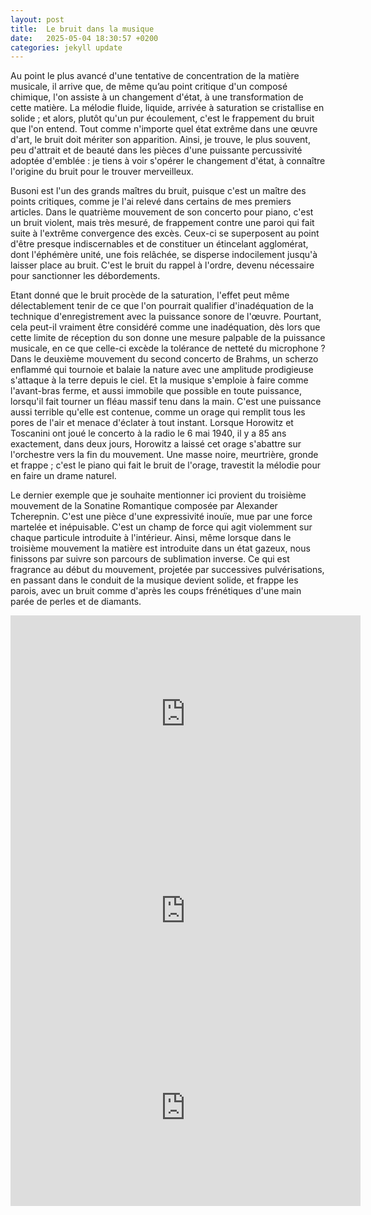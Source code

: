 ```yaml
---
layout: post
title:  Le bruit dans la musique
date:   2025-05-04 18:30:57 +0200
categories: jekyll update
---
```


Au point le plus avancé d'une tentative de concentration de la matière musicale, il arrive que, de même qu’au point critique d'un composé chimique, l'on assiste à un changement d'état, à une transformation de cette matière. La mélodie fluide, liquide, arrivée à saturation se cristallise en solide ; et alors, plutôt qu'un pur écoulement, c'est le frappement du bruit que l'on entend. Tout comme n'importe quel état extrême dans une œuvre d'art, le bruit doit mériter son apparition. Ainsi, je trouve, le plus souvent, peu d'attrait et de beauté dans les pièces d'une puissante percussivité adoptée d'emblée : je tiens à voir s'opérer le changement d'état, à connaître l'origine du bruit pour le trouver merveilleux. 

Busoni est l'un des grands maîtres du bruit, puisque c'est un maître des points critiques, comme je l'ai relevé dans certains de mes premiers articles. Dans le quatrième mouvement de son concerto pour piano, c'est un bruit violent, mais très mesuré, de frappement contre une paroi qui fait suite à l'extrême convergence des excès. Ceux-ci se superposent au point d'être presque indiscernables et de constituer un étincelant agglomérat, dont l'éphémère unité, une fois relâchée, se disperse indocilement jusqu'à laisser place au bruit. C'est le bruit du rappel à l'ordre, devenu nécessaire pour sanctionner les débordements.

Etant donné que le bruit procède de la saturation, l'effet peut même délectablement tenir de ce que l'on pourrait qualifier d'inadéquation de la technique d'enregistrement avec la puissance sonore de l'œuvre. Pourtant, cela peut-il vraiment être considéré comme une inadéquation, dès lors que cette limite de réception du son donne une mesure palpable de la puissance musicale, en ce que celle-ci excède la tolérance de netteté du microphone ? Dans le deuxième mouvement du second concerto de Brahms, un scherzo enflammé qui tournoie et balaie la nature avec une amplitude prodigieuse s'attaque à la terre depuis le ciel. Et la musique s'emploie à faire comme l'avant-bras ferme, et aussi immobile que possible en toute puissance, lorsqu'il fait tourner un fléau massif tenu dans la main. C'est une puissance aussi terrible qu'elle est contenue, comme un orage qui remplit tous les pores de l'air et menace d'éclater à tout instant. Lorsque Horowitz et Toscanini ont joué le concerto à la radio le 6 mai 1940, il y a 85 ans exactement, dans deux jours, Horowitz a laissé cet orage s'abattre sur l'orchestre vers la fin du mouvement. Une masse noire, meurtrière, gronde et frappe ; c'est le piano qui fait le bruit de l'orage, travestit la mélodie pour en faire un drame naturel.

Le dernier exemple que je souhaite mentionner ici provient du troisième mouvement de la Sonatine Romantique composée par Alexander Tcherepnin. C'est une pièce d'une expressivité inouïe, mue par une force martelée et inépuisable. C'est un champ de force qui agit violemment sur chaque particule introduite à l'intérieur. Ainsi, même lorsque dans le troisième mouvement la matière est introduite dans un état gazeux, nous finissons par suivre son parcours de sublimation inverse. Ce qui est fragrance au début du mouvement, projetée par successives pulvérisations, en passant dans le conduit de la musique devient solide, et frappe les parois, avec un bruit comme d'après les coups frénétiques d'une main parée de perles et de diamants.

<iframe width="560" height="315" src="https://www.youtube.com/embed/cyBrn6yZueI?si=Humiqph3Sja7BEo-" title="YouTube video player" frameborder="0" allow="accelerometer; autoplay; clipboard-write; encrypted-media; gyroscope; picture-in-picture; web-share" referrerpolicy="strict-origin-when-cross-origin" allowfullscreen></iframe>

<iframe width="560" height="315" src="https://www.youtube.com/embed/YybdAb3Cq2M?si=goH2GQaNbk3jNFQC" title="YouTube video player" frameborder="0" allow="accelerometer; autoplay; clipboard-write; encrypted-media; gyroscope; picture-in-picture; web-share" referrerpolicy="strict-origin-when-cross-origin" allowfullscreen></iframe>

<iframe width="560" height="315" src="https://www.youtube.com/embed/vYi1WEJmiNM?si=B6sCmsF038oHB08W" title="YouTube video player" frameborder="0" allow="accelerometer; autoplay; clipboard-write; encrypted-media; gyroscope; picture-in-picture; web-share" referrerpolicy="strict-origin-when-cross-origin" allowfullscreen></iframe>
